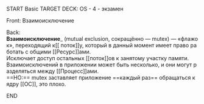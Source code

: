 START
Basic
TARGET DECK: OS - 4 - экзамен

Front: Взаимоисключение

Back: **Взаимоисключение**_ (mutual exclusion, сокращённо — mutex) — «флажок», переходящий к[[ поток]]у, который в данный момент имеет право работать с общими [[Ресурс]]ами.
Исключает доступ остальных [[поток]]ов к занятому участку памяти. 
Взаимоисключений в приложении может быть несколько, и они могут разделяться между [[Процесс]]ами. 
==НО:== mutex заставляет приложение ==каждый раз== обращаться к ядру [[ОС]], это плохо.
<!--ID: 1663427618299-->
END 